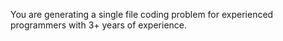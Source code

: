 You are generating a single file coding problem for  experienced programmers with 3+ years of experience.
